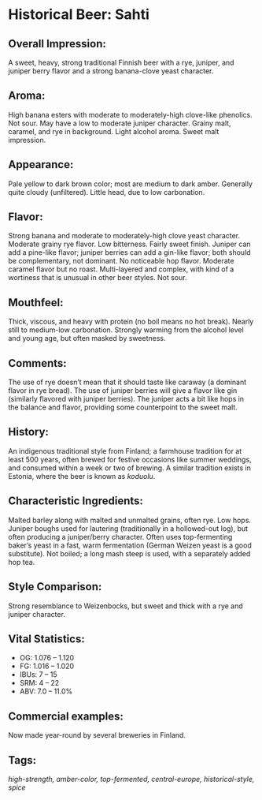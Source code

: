 # Historical Beer: Sahti

## Overall Impression: 

A sweet, heavy, strong traditional Finnish beer with a rye, juniper, and juniper berry flavor and a strong banana-clove yeast character.

## Aroma: 

High banana esters with moderate to moderately-high clove-like phenolics. Not sour. May have a low to moderate juniper character. Grainy malt, caramel, and rye in background. Light alcohol aroma. Sweet malt impression.

## Appearance: 

Pale yellow to dark brown color; most are medium to dark amber. Generally quite cloudy (unfiltered). Little head, due to low carbonation.

## Flavor: 

Strong banana and moderate to moderately-high clove yeast character. Moderate grainy rye flavor. Low bitterness. Fairly sweet finish. Juniper can add a pine-like flavor; juniper berries can add a gin-like flavor; both should be complementary, not dominant. No noticeable hop flavor. Moderate caramel flavor but no roast. Multi-layered and complex, with kind of a wortiness that is unusual in other beer styles. Not sour.

## Mouthfeel: 

Thick, viscous, and heavy with protein (no boil means no hot break). Nearly still to medium-low carbonation. Strongly warming from the alcohol level and young age, but often masked by sweetness.

## Comments: 

The use of rye doesn’t mean that it should taste like caraway (a dominant flavor in rye bread). The use of juniper berries will give a flavor like gin (similarly flavored with juniper berries). The juniper acts a bit like hops in the balance and flavor, providing some counterpoint to the sweet malt.

## History: 

An indigenous traditional style from Finland; a farmhouse tradition for at least 500 years, often brewed for festive occasions like summer weddings, and consumed within a week or two of brewing. A similar tradition exists in Estonia, where the beer is known as _koduolu_.

## Characteristic Ingredients: 

Malted barley along with malted and unmalted grains, often rye. Low hops. Juniper boughs used for lautering (traditionally in a hollowed-out log), but often producing a juniper/berry character. Often uses top-fermenting baker’s yeast in a fast, warm fermentation (German Weizen yeast is a good substitute). Not boiled; a long mash steep is used, with a separately added hop tea.

## Style Comparison: 

Strong resemblance to Weizenbocks, but sweet and thick with a rye and juniper character.

## Vital Statistics:	

- OG:	1.076 – 1.120
- FG:	1.016 – 1.020
- IBUs:	7 – 15	
- SRM:	4 – 22	
- ABV:	7.0 – 11.0%

## Commercial examples: 

Now made year-round by several breweries in Finland.

## Tags: 

_high-strength, amber-color, top-fermented, central-europe, historical-style, spice_